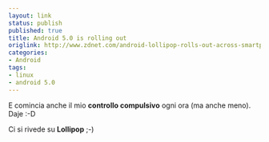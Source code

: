 ```yaml
---
layout: link
status: publish
published: true
title: Android 5.0 is rolling out
origlink: http://www.zdnet.com/android-lollipop-rolls-out-across-smartphones-tablets-7000035406
categories:
- Android
tags:
- linux
- android 5.0
---
```


E comincia anche il mio **controllo compulsivo** ogni ora (ma anche meno). Daje :-D

Ci si rivede su **Lollipop** ;-)